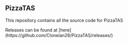 ## PizzaTAS ##

<p>This repository contains all the source code for PizzaTAS<p>
Releases can be found at [here](https://github.com/Cloneian28/PizzaTAS/releases/)